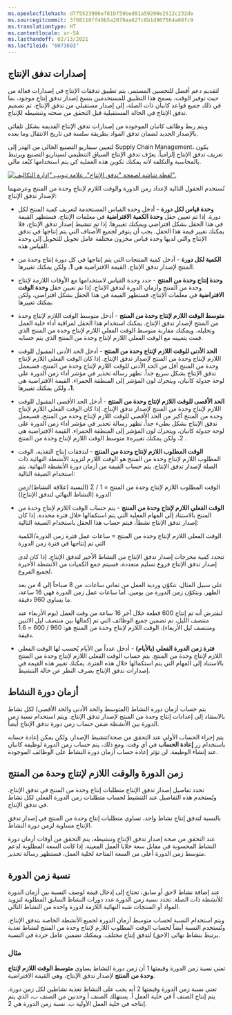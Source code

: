 ```yaml
---
ms.openlocfilehash: d775523906ef81bf59bed81a59200e2512c232de
ms.sourcegitcommit: 3f08118ff49b5a2079aa627c8b1d967564a68fc9
ms.translationtype: HT
ms.contentlocale: ar-SA
ms.lasthandoff: 02/13/2021
ms.locfileid: "6073693"
---
```

## <a name="production-flow-versions"></a>إصدارات تدفق الإنتاج
 
لتقديم دعم أفضل للتحسين المستمر، يتم تطبيق تدفقات الإنتاج في إصدارات فعالة من حيث توفير الوقت. يسمح هذا التطبيق للمستخدمين بنسخ إصدار تدفق إنتاج موجود، بما في ذلك جميع قواعد كانبان ذات الصلة، إلى إصدار مستقبلي من تدفق الإنتاج، ثم تصميم تدفق الإنتاج في الحالة المستقبلية قبل التحقق من صحته وتنشيطه للإنتاج.

ويتم ربط وظائف كانبان الموجودة من إصدارات تدفق الإنتاج القديمة بشكل تلقائي بالإصدار الجديد لضمان تدفق المواد بطريقة سلسة في تاريخ الانتقال وما بعده.

لتعيين سيناريو التصنيع الخالي من الهدر إلى Supply Chain Management، يكون تعريف تدفق الإنتاج إلزامياً. يعرّف تدفق الإنتاج السياق التنظيمي لسيناريو التصنيع ويرتبط بالمحاسبة والتكلفة لأنه يمكنك تكوين هذه العملية كي يتم استخدامها كبُعد مالي.

[![لقطة شاشة لصفحة "تدفق الإنتاج"، علامة تبويب "إدارة التكاليف".](../media/production-flow-2.png)](../media/production-flow-2.png#lightbox)

تُستخدم الحقول التالية لإعداد زمن الدورة والوقت اللازم لإنتاج وحدة من المنتج وعرضهما لإصدار تدفق الإنتاج:

-   **وحدة قياس لكل دورة** - أدخل وحدة القياس المستخدمة لتعريف كمية المنتج لكل دورة. إذا تم تعيين حقل **وحدة الكمية الافتراضية** في معلمات الإنتاج، فستظهر القيمة في هذا الحقل بشكل افتراضي ويمكنك تغييرها. إذا تم تنشيط إصدار تدفق الإنتاج، فلا يمكنك تغيير قيمة هذا الحقل. يجب أن يتوفر لجميع الأصناف التي يتم إنتاجها في تدفق الإنتاج والتي لديها وحدة قياس مخزون مختلفة عامل تحويل للتحويل إلى وحدة القياس هذه.

-   **الكمية لكل دورة** - أدخل كمية المنتجات التي يتم إنتاجها في كل دورة إنتاج وحدة من المنتج لإصدار تدفق الإنتاج. القيمة الافتراضية هي **1**، ولكن يمكنك تغييرها.


-   **وحدة إنتاج وحدة من المنتج** - حدد وحدة القياس لاستخدامها مع الأوقات اللازمة لإنتاج وحدة من المنتج‬ وأزمان الدورة لتدفق الإنتاج. إذا تم تعيين حقل **وحدة الوقت الافتراضية** في معلمات الإنتاج، فستظهر القيمة في هذا الحقل بشكل افتراضي، ولكن يمكنك تغييرها.

-   **متوسط الوقت اللازم لإنتاج وحدة من المنتج** - أدخل متوسط الوقت اللازم لإنتاج وحدة من المنتج لإصدار تدفق الإنتاج. يمكنك استخدام هذا الحقل لمراقبة أداء خلية العمل وتحليله. ويمكنك مقارنة متوسط الوقت الفعلي اللازم لإنتاج وحدة من المنتج الذي قمت بتعيينه مع الوقت الفعلي اللازم لإنتاج وحدة من المنتج الذي يتم حسابه.

-   **الحد الأدنى للوقت اللازم لإنتاج وحدة من المنتج** - أدخل الحد الأدنى المقبول للوقت اللازم لإنتاج وحدة من المنتج لإصدار تدفق الإنتاج.
إذا كان الوقت الفعلي اللازم لإنتاج وحدة من المنتج أقل من الحد الأدنى للوقت اللازم لإنتاج وحدة من المنتج، فسيعمل تدفق الإنتاج بشكل سريع جداً. تظهر رسالة تحذير في مؤشر أداء زمن الدورة على لوحة جدولة كانبان، ويتحرك لون المؤشر إلى المنطقة الحمراء. القيمة الافتراضية هي **1**، ولكن يمكنك تغييرها.

-   **الحد الأقصى للوقت اللازم لإنتاج وحدة من المنتج** - أدخل الحد الأقصى المقبول للوقت اللازم لإنتاج وحدة من المنتج لإصدار تدفق الإنتاج. إذا كان الوقت الفعلي اللازم لإنتاج وحدة من المنتج أكبر من الحد الأقصى للوقت اللازم لإنتاج وحدة من المنتج، فسيعمل تدفق الإنتاج بشكل بطيء جداً. تظهر رسالة تحذير في مؤشر أداء زمن الدورة على لوحة جدولة كانبان، ويتحرك لون المؤشر إلى المنطقة الحمراء. القيمة الافتراضية هي متوسط الوقت اللازم لإنتاج وحدة من المنتج x‏ 2، ولكن يمكنك تغييره.

-   **الوقت المطلوب اللازم لإنتاج وحدة من المنتج** - لتدفقات إنتاج التغذية، الوقت المطلوب اللازم لإنتاج وحدة من المنتج هو الوقت اللازم لتزويد الأنشطة النهائية ذات الصلة لإصدار تدفق الإنتاج. يتم حساب القيمة من أزمان دورة الأنشطة النهائية. يتم استخدام الصيغة التالية:


    الوقت المطلوب اللازم لإنتاج وحدة من المنتج‬‏‫ = 1 / Σ (النسبة (علاقة النشاط)/زمن الدورة (النشاط النهائي لتدفق الإنتاج))

-   **الوقت الفعلي اللازم لإنتاج وحدة من المنتج** - يتم حساب الوقت اللازم لإنتاج وحدة من المنتج بالاستناد إلى المهام الفعلية التي يتم استكمالها خلال فترة محددة. إذا كان إصدار تدفق الإنتاج نشطاً، فيتم حساب هذا الحقل باستخدام الصيغة التالية:


    الوقت الفعلي اللازم لإنتاج وحدة من المنتج‬‏‫ = ساعات عمل فترة زمن الدورة/الكمية التي تم إنتاجها في فترة زمن الدورة

    تتحدد كمية مخرجات إصدار تدفق الإنتاج من النشاط الأخير لتدفق الإنتاج. إذا كان لدى إصدار تدفق الإنتاج فروع تسليم متعددة، فسيتم جمع الكميات من الأنشطة الأخيرة لجميع الفروع.

    على سبيل المثال، تتكوّن وردية العمل من ثماني ساعات، من 8 صباحاً إلى 4 من بعد الظهر. ويتكوّن زمن الدورة من يومين. أما ساعات عمل زمن الدورة فهي 16 ساعة، ما يساوي 960 دقيقة.

    لنفترض أنه تم إنتاج 600 قطعة خلال آخر 16 ساعة من وقت العمل (يوم الأربعاء عند منتصف الليل، تم تضمين جميع الوظائف التي تم إكمالها بين منتصف ليل الاثنين‬ ومنتصف ليل الأربعاء)، الوقت اللازم لإنتاج وحدة من المنتج هو: 960 / 600 = 1.6 دقيقة.

-   **فترة زمن الدورة الفعلي (بالأيام)** - أدخل عدداً من الأيام يُحسب لها الوقت الفعلي اللازم لإنتاج وحدة من المنتج. يتم حساب الوقت الفعلي اللازم لإنتاج وحدة من المنتج بالاستناد إلى المهام التي يتم استكمالها خلال هذه الفترة. يمكنك تغيير هذه القيمة في إصدارات تدفق الإنتاج بصرف النظر عن حالة التنشيط.

## <a name="activity-cycle-times"></a>أزمان دورة النشاط

يتم حساب أزمان دورة النشاط (المتوسط ​​والحد الأدنى والحد الأقصى) لكل نشاط بالاستناد إلى إعدادات إنتاج وحدة من المنتج‬ لإصدار تدفق الإنتاج. ويتم استخدام نسبة زمن الدورة بين الأنشطة ضمن حساب زمن دورة تدفق الإنتاج أيضاً.

يتم إجراء الحساب الأولي عند التحقق من صحة/تنشيط الإصدار، ولكن يمكن إعادة حسابه باستخدام زر **إعادة الحساب** في أي وقت. ومع ذلك، يتم حساب زمن الدورة لوظيفة كانبان عند إنشاء الوظيفة. لن تؤثر إعادة حساب أزمان دورة النشاط على الوظائف الموجودة.



## <a name="takt-and-cycle-times"></a>زمن الدورة والوقت اللازم لإنتاج وحدة من المنتج

تحدد تفاصيل إصدار تدفق الإنتاج متطلبات إنتاج وحدة من المنتج‬ في تدفق الإنتاج. وتُستخدم هذه التفاصيل عند التنشيط لحساب متطلبات زمن الدورة الفعلي لكل نشاط في تدفق الإنتاج.

بالنسبة لتدفق إنتاج نشاط واحد، تساوي متطلبات إنتاج وحدة من المنتج في إصدار تدفق الإنتاج مساوية لزمن دورة النشاط.

عند التحقق من صحة إصدار تدفق الإنتاج وتنشيطه، يتم التحقق من أوقات أزمان دورة النشاط المحسوبة في مقابل سعة خلايا العمل المعينة. إذا كانت السعة المطلوبة لدعم متوسط ​​زمن الدورة أعلى من السعة المتاحة لخلية العمل، فستظهر رسالة تحذير.

## <a name="cycle-time-ratio"></a>نسبة زمن الدورة

عند إضافة نشاط لاحق أو سابق، تحتاج إلى إدخال قيمة لوصف النسبة بين أزمان الدورة للأنشطة ذات الصلة.
تحدد نسبة زمن الدورة عدد دورات النشاط السابق المطلوبة لتزويد المواد أو المنتجات شبه النهائية اللازمة لدورة واحدة من النشاط التالي.

ويتم استخدام النسبة لحساب متوسط أزمان الدورة لجميع الأنشطة الخاصة بتدفق الإنتاج. وتُستخدم النسبة أيضاً لحساب الوقت المطلوب اللازم لإنتاج وحدة من المنتج لنشاط تغذية يرتبط بنشاط نهائي (لاحق) لتدفق إنتاج مختلف. ويمكنك تضمين عامل خردة في النسبة.

### <a name="example"></a>مثال

تعني نسبة زمن الدورة وقيمتها 1 أن زمن دورة النشاط يساوي **متوسط الوقت اللازم لإنتاج وحدة من المنتج‬** لإصدار تدفق الإنتاج، وهي القيمة الافتراضية.

تعني نسبة زمن الدورة وقيمتها 2 أنه يجب على النشاط تغذية نشاطين لكل زمن دورة. يتم إنتاج الصنف أ في خلية العمل أ. يستهلك الصنف أ وحدتين من الصنف ب، الذي يتم إنتاجه في خلية العمل الأولية ب. نسبة زمن الدورة هي 2.
 
